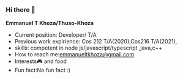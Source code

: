 ### Hi there 👋


**Emmanuel T Khoza/Thuso-Khoza** 

- Current position: Developer/ T/A
- Previous work expirience: Cos 212 T/A(2020),Cos216 T/A(2021),
- skills: competent in node js/javascript/typescript ,java,c++ 
- How to reach me:emmanueltkhoza@gmail.com
- Interests🎮 and food
- Fun fact:No fun fact :) 

